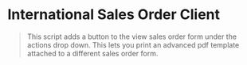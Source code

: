 # International Sales Order Client

> This script adds a button to the view sales order form under the actions drop down. This lets you print an advanced pdf template attached to a different sales order form.
